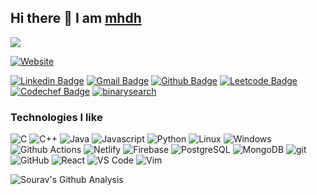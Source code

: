 ## Hi there 👋 I am [mhdh](https://souravrakshit.me)
<img src="https://komarev.com/ghpvc/?username=souravrax" />

[![Website](https://img.shields.io/badge/-souravrakshit.me-black?style=flat-pill&logo=google-chrome&logoColor=white&link=https://souravrakshit.me/)](https://souravrakshit.me/)

[![Linkedin Badge](https://img.shields.io/badge/-souravrax-blue?style=flat-pill&logo=Linkedin&logoColor=white&link=https://www.linkedin.com/in/souravrax/)](https://www.linkedin.com/in/souravrax/)
[![Gmail Badge](https://img.shields.io/badge/-rakshitsourav3@gmail.com-red?style=flat-pill&logo=Gmail&logoColor=white&link=mailto:mxr180061@utdallas.edu)](mailto:rakshitsourav3@gmail.com)
[![Github Badge](https://img.shields.io/badge/-souravrax-black?style=flat-pill&logo=github&logoColor=white&link=https://github.com/manparvesh/)](https://github.com/souravrax/)
[![Leetcode Badge](https://img.shields.io/badge/-imrax98-F89F1B?style=flat-pill&logo=leetcode&logoColor=white&link=https://leetcode.com/imrax98/)](https://leetcode.com/imrax98/)
[![Codechef Badge](https://img.shields.io/badge/-carfry-brown?style=flat-pill&logo=codechef&logoColor=white&link=https://codechef.com/users/carfry/)](https://codechef.com/users/carfry/)
[![binarysearch](https://binarysearch.com/api/shields/mangal)](https://binarysearch.com/@/mangal)


<h3>Technologies I like</h3>
<p>
  <img alt="C" src="https://img.shields.io/badge/-blue?style=flat-pill&logo=c&logoColor=white" />
  <img alt="C++" src="https://img.shields.io/badge/++-darkblue?style=flat-pill&logo=C&logoColor=white" />
  <img alt="Java" src="https://img.shields.io/badge/-Java-orange?style=flat-pill&logo=java&logoColor=white" />
  <img alt="Javascript" src="https://img.shields.io/badge/-Javascript-000?style=flat-pill&logo=javascript&logo_color=000000" />
  <img alt="Python" src="https://img.shields.io/badge/-Python-3776AB?style=flat-pill&logo=Python&logoColor=white" />

  <img alt="Linux" src="https://img.shields.io/badge/-Linux-FCC624?style=flat-pill&logo=Linux&logoColor=black" />
  <img alt="Windows" src="https://img.shields.io/badge/-Windows-0174cd?style=flat-pill&logo=windows&logoColor=white" />

  <img alt="Github Actions" src="https://raster.shields.io/badge/-Github Actions-181717?style=flat-pill&logo=github&logoColor=white" />
  <img alt="Netlify" src="https://img.shields.io/badge/-Netlify-181717?style=flat-pill&logo=netlify&logoColor=white" />
  <img alt="Firebase" src="https://img.shields.io/badge/-Firebase-darkorange?style=flat-pill&logo=firebase&logoColor=white" />

  <img alt="PostgreSQL" src="https://img.shields.io/badge/-PostgreSQL-4479A1?style=flat-pill&logo=postgresql&logoColor=white" />
  <img alt="MongoDB" src="https://img.shields.io/badge/-MongoDB-rgb(15 181 84)?style=flat-pill&logo=mongodb&logoColor=white" />

  <img alt="git" src="https://img.shields.io/badge/-Git-F05032?style=flat-pill&logo=git&logoColor=white" />
  <img alt="GitHub" src="https://img.shields.io/badge/-GitHub-181717?style=flat-pill&logo=GitHub&logoColor=white" />
  <img alt="React" src="https://img.shields.io/badge/-React-5DDDFF?style=flat-pill&logo=react&logoColor=white" />
  <img alt="VS Code" src="https://img.shields.io/badge/-VS Code-0066B8?style=flat-pill&logo=visual-studio-code" />
  <img alt="Vim" src="https://img.shields.io/badge/-Vim-019331?style=flat-pill&logo=vim&logoColor=white" />
</p>


![Sourav's Github Analysis](https://github-readme-stats.vercel.app/api?username=souravrax&hide_title=true&show_owner=true&show_icons=true&hide_border=true&theme=dark)
